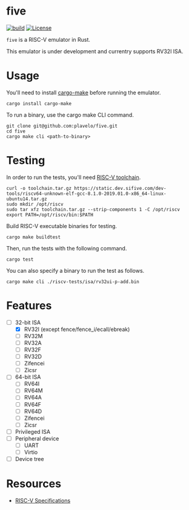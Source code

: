 # five
[![build](https://github.com/plavelo/five/workflows/test/badge.svg)](https://github.com/plavelo/five/actions)
[![License](https://img.shields.io/badge/license-MIT-blue.svg)](https://raw.githubusercontent.com/plavelo/five/main/LICENSE)

`five` is a RISC-V emulator in Rust.

This emulator is under development and currentry supports RV32I ISA.

# Usage
You'll need to install [cargo-make](https://github.com/sagiegurari/cargo-make) before running the emulator.
```
cargo install cargo-make
```
To run a binary, use the cargo make CLI command.
```
git clone git@github.com:plavelo/five.git
cd five
cargo make cli <path-to-binary>
```

# Testing
In order to run the tests, you'll need [RISC-V toolchain](https://static.dev.sifive.com/dev-tools/riscv64-unknown-elf-gcc-8.1.0-2019.01.0-x86_64-linux-ubuntu14.tar.gz).
```
curl -o toolchain.tar.gz https://static.dev.sifive.com/dev-tools/riscv64-unknown-elf-gcc-8.1.0-2019.01.0-x86_64-linux-ubuntu14.tar.gz
sudo mkdir /opt/riscv
sudo tar xfz toolchain.tar.gz --strip-components 1 -C /opt/riscv
export PATH=/opt/riscv/bin:$PATH
```
Build RISC-V executable binaries for testing.
```
cargo make buildtest
```
Then, run the tests with the following command.
```
cargo test
```
You can also specify a binary to run the test as follows.
```
cargo make cli ./riscv-tests/isa/rv32ui-p-add.bin
```

# Features
* [ ] 32-bit ISA
  * [x] RV32I (except fence/fence_i/ecall/ebreak)
  * [ ] RV32M
  * [ ] RV32A
  * [ ] RV32F
  * [ ] RV32D
  * [ ] Zifencei
  * [ ] Zicsr
* [ ] 64-bit ISA
  * [ ] RV64I
  * [ ] RV64M
  * [ ] RV64A
  * [ ] RV64F
  * [ ] RV64D
  * [ ] Zifencei
  * [ ] Zicsr
* [ ] Privileged ISA
* [ ] Peripheral device
  * [ ] UART
  * [ ] Virtio
* [ ] Device tree

# Resources
* [RISC-V Specifications](https://riscv.org/technical/specifications/)
